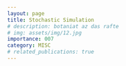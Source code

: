 ```yaml
---
layout: page
title: Stochastic Simulation
# description: botaniat az das rafte
# img: assets/img/12.jpg
importance: 007
category: MISC
# related_publications: true
---
```


<!-- ### References -->